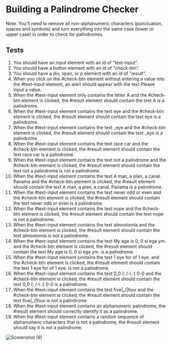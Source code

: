 # Building a Palindrome Checker

Note: You'll need to remove all non-alphanumeric characters (punctuation, spaces and symbols) and turn everything into the same case (lower or upper case) in order to check for palindromes.

## Tests

1. You should have an input element with an id of "text-input".
2. You should have a button element with an id of "check-btn".
3. You should have a div, span, or p element with an id of "result".
4. When you click on the #check-btn element without entering a value into the #text-input element, an alert should appear with the text Please input a value.
5. When the #text-input element only contains the letter A and the #check-btn element is clicked, the #result element should contain the text A is a palindrome.
6. When the #text-input element contains the text eye and the #check-btn element is clicked, the #result element should contain the text eye is a palindrome.
7. When the #text-input element contains the text _eye and the #check-btn element is clicked, the #result element should contain the text _eye is a palindrome.
8. When the #text-input element contains the text race car and the #check-btn element is clicked, the #result element should contain the text race car is a palindrome.
9. When the #text-input element contains the text not a palindrome and the #check-btn element is clicked, the #result element should contain the text not a palindrome is not a palindrome.
10. When the #text-input element contains the text A man, a plan, a canal. Panama and the #check-btn element is clicked, the #result element should contain the text A man, a plan, a canal. Panama is a palindrome.
11. When the #text-input element contains the text never odd or even and the #check-btn element is clicked, the #result element should contain the text never odd or even is a palindrome.
12. When the #text-input element contains the text nope and the #check-btn element is clicked, the #result element should contain the text nope is not a palindrome.
13. When the #text-input element contains the text almostomla and the #check-btn element is clicked, the #result element should contain the text almostomla is not a palindrome.
14. When the #text-input element contains the text My age is 0, 0 si ega ym. and the #check-btn element is clicked, the #result element should contain the text My age is 0, 0 si ega ym. is a palindrome.
15. When the #text-input element contains the text 1 eye for of 1 eye. and the #check-btn element is clicked, the #result element should contain the text 1 eye for of 1 eye. is not a palindrome.
16. When the #text-input element contains the text 0_0 (: /-\ :) 0-0 and the #check-btn element is clicked, the #result element should contain the text 0_0 (: /-\ :) 0-0 is a palindrome.
17. When the #text-input element contains the text five|\_/|four and the #check-btn element is clicked, the #result element should contain the text five|\_/|four is not a palindrome.
18. When the #text-input element contains an alphanumeric palindrome, the #result element should correctly identify it as a palindrome.
19. When the #text-input element contains a random sequence of alphanumeric characters that is not a palindrome, the #result element should say it is not a palindrome.

![Screenshot (9)](https://github.com/user-attachments/assets/0d66ba8a-667c-40e5-b100-ff931782a6fb)